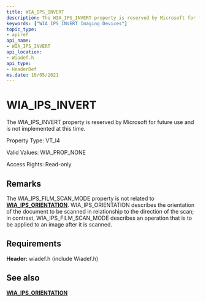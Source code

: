 ```yaml
---
title: WIA_IPS_INVERT
description: The WIA_IPS_INVERT property is reserved by Microsoft for future use and is not implemented at this time.
keywords: ["WIA_IPS_INVERT Imaging Devices"]
topic_type:
- apiref
api_name:
- WIA_IPS_INVERT
api_location:
- Wiadef.h
api_type:
- HeaderDef
ms.date: 10/05/2021
---
```


# WIA_IPS_INVERT

The WIA_IPS_INVERT property is reserved by Microsoft for future use and is not implemented at this time.

Property Type: VT_I4

Valid Values: WIA_PROP_NONE

Access Rights: Read-only

## Remarks

The WIA_IPS_FILM_SCAN_MODE property is not related to [**WIA_IPS_ORIENTATION**](wia-ips-orientation.md). WIA_IPS_ORIENTATION describes the orientation of the document to be scanned in relationship to the direction of the scan; in contrast, WIA_IPS_FILM_SCAN_MODE describes an operation that is to be applied to an image after it is scanned.

## Requirements

**Header:** wiadef.h (include Wiadef.h)

## See also

[**WIA_IPS_ORIENTATION**](wia-ips-orientation.md)
